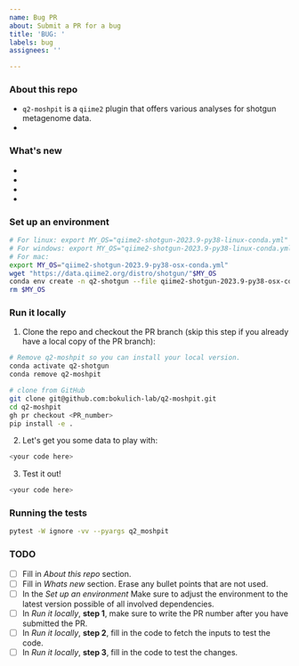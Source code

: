 ```yaml
---
name: Bug PR
about: Submit a PR for a bug
title: 'BUG: '
labels: bug
assignees: ''

---
```

### About this repo
- `q2-moshpit` is a `qiime2` plugin that offers various analyses for shotgun metagenome data.
- <!--- What part of the repo is the current PR concerned with? E.g. The current PR addressed a bug in action X, which runs a Y analysis on the inputs. -->

### What's new
- <!--- Does this PR fully address an existing issue? If so write: Closes #issue_number -->
- <!--- Describe what was changed in the code -->
- <!--- Describe why the changes are useful or necessary -->
- <!--- Is the PR blocked by another PR? If so, disclose it here. You can use the syntax user/repo_name/pull/PR_number to reference PRs in other repos. To reference PRs in the same repo simply use #PR_number -->

### Set up an environment
<!---
- The following commands should get the reviewer a working environment where they can test the PR changes. 
- Keep in mind that if you PR depends on newer versions of the dependencies you will have to install these manually, e.g: pip install git+https://github.com/username/repository.git or pip install -e . your_local_dependency
-->
```bash
# For linux: export MY_OS="qiime2-shotgun-2023.9-py38-linux-conda.yml"
# For windows: export MY_OS="qiime2-shotgun-2023.9-py38-linux-conda.yml"
# For mac:
export MY_OS="qiime2-shotgun-2023.9-py38-osx-conda.yml"
wget "https://data.qiime2.org/distro/shotgun/"$MY_OS
conda env create -n q2-shotgun --file qiime2-shotgun-2023.9-py38-osx-conda.yml
rm $MY_OS
```

### Run it locally 
1. Clone the repo and checkout the PR branch (skip this step if you already have a local copy of the PR branch):
```bash
# Remove q2-moshpit so you can install your local version.
conda activate q2-shotgun
conda remove q2-moshpit

# clone from GitHub
git clone git@github.com:bokulich-lab/q2-moshpit.git
cd q2-moshpit
gh pr checkout <PR_number>
pip install -e .
```
<!---
- The PR_number will be created after you submit the PR, therefore it can only be set after, by editing the PR message.
- Make sure you have gh (GitHub CLI) installed in your environment.
-->

2. Let's get you some data to play with: 
<!---In the next steps provide terminal commands that get the reviewer the necessary inputs to run a working example.-->
```bash
<your code here>
```
<!---
Example:
```
wget https://scop.berkeley.edu/downloads/scopeseq-2.07/astral-scopedom-seqres-gd-sel-gs-bib-40-2.07.fa
mkdir sequences
awk 'BEGIN{FS=" "}{if(!/>/){print toupper($0)}else{print $0}}' astral-scopedom-seqres-gd-sel-gs-bib-40-2.07.fa > sequences/protein-sequences.fasta
qiime tools import --input-path sequences --output-path sequences.qza --type FeatureData\[ProteinSequence\]
```
-->

3. Test it out!
```bash
<your code here>
```
<!---
Example:
```
qiime moshpit build-diamond-db --i-sequences sequences.qza --o-diamond-db custome_diamond.qza --verbose
```
-->

### Running the tests
```bash
pytest -W ignore -vv --pyargs q2_moshpit
```

### TODO
<!---Feel free to eliminate sections that are not relevant to your PR.-->
- [ ] Fill in *About this repo* section.
- [ ] Fill in *Whats new* section. Erase any bullet points that are not used.
- [ ] In the *Set up an environment* Make sure to adjust the environment to the latest version possible of all involved dependencies.
- [ ] In *Run it locally*, **step 1**, make sure to write the PR number after you have submitted the PR.
- [ ] In *Run it locally*, **step 2**, fill in the code to fetch the inputs to test the code.
- [ ] In *Run it locally*, **step 3**, fill in the code to test the changes. 
